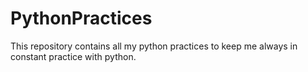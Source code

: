 # PythonPractices

This repository contains all my python practices to keep me always in constant practice with python.